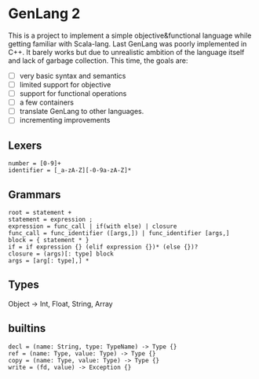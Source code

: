# GenLang 2
This is a project to implement a simple objective&functional language while getting familiar with Scala-lang.
Last GenLang was poorly implemented in C++. It barely works but due to unrealistic ambition of the language itself and lack of garbage collection.
This time, the goals are:
- [ ] very basic syntax and semantics
- [ ] limited support for objective
- [ ] support for functional operations
- [ ] a few containers
- [ ] translate GenLang to other languages.
- [ ] incrementing improvements
## Lexers
```text
number = [0-9]+
identifier = [_a-zA-Z][-0-9a-zA-Z]*

```
## Grammars
```text
root = statement +
statement = expression ;
expression = func_call | if(with else) | closure
func_call = func_identifier ([args,]) | func_identifier [args,]
block = { statement * }
if = if expression {} (elif expression {})* (else {})?
closure = (args)[: type] block
args = [arg[: type],] *
```
## Types
Object -> Int, Float, String, Array
## builtins
```text
decl = (name: String, type: TypeName) -> Type {}
ref = (name: Type, value: Type) -> Type {}
copy = (name: Type, value: Type) -> Type {}
write = (fd, value) -> Exception {}
```
